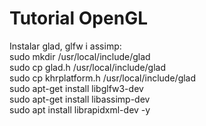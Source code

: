 
# Tutorial OpenGL
Instalar glad, glfw i assimp: \
sudo mkdir /usr/local/include/glad \
sudo cp glad.h /usr/local/include/glad \
sudo cp khrplatform.h /usr/local/include/glad \
sudo apt-get install libglfw3-dev \
sudo apt-get install libassimp-dev \
sudo apt install librapidxml-dev -y

